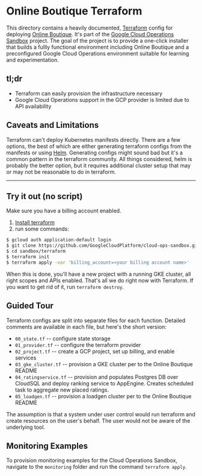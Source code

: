 Online Boutique Terraform
================================================================================

This directory contains a heavily documented, [Terraform]
config for deploying [Online Boutique]. It's part of the [Google Cloud Operations Sandbox]
project. The goal of the project is to provide a one-click installer that builds
a fullly functional environment including Online Boutique and a preconfigured
Google Cloud Operations environment suitable for learning and experimentation.

[Terraform]: https://www.terraform.io/
[Online Boutique]: https://github.com/GoogleCloudPlatform/microservices-demo
[Google Cloud Operations Sandbox]: https://cloud-ops-sandbox.dev/

tl;dr
--------------------------------------------------------------------------------

* Terraform can easily provision the infrastructure necessary
* Google Cloud Operations support in the GCP provider is limited due to
  API availability

[Cloud Graphite]: https://github.com/terraform-providers/terraform-provider-google
[GCP provider]: https://www.terraform.io/docs/providers/google/index.html

Caveats and Limitations
--------------------------------------------------------------------------------

Terraform can't deploy Kubernetes manifests directly. There are a few options,
the best of which are either generating terraform configs from the manifests or
using [Helm]. Generating configs might sound bad but it's a common pattern in the terraform community. 
All things considered, helm is probably the better option, but it requires additional
cluster setup that may or may not be reasonable to do in terraform.

[Helm]: https://helm.sh

--------------------------------------------------------------------------------

## Try it out (no script)

Make sure you have a billing account enabled.

1. [Install terraform]
2. run some commands:

```bash
$ gcloud auth application-default login
$ git clone https://github.com/GoogleCloudPlatform/cloud-ops-sandbox.git
$ cd sandbox/terraform
$ terraform init
$ terraform apply -var 'billing_account=<your billing account name>'
```

When this is done, you'll have a new project with a running GKE cluster, all right scopes
and APIs enabled. That's all we do right now with Terraform.
If you want to get rid of it, run `terraform destroy`.

[Install terraform]: https://www.terraform.io/downloads.html

Guided Tour
--------------------------------------------------------------------------------

Terraform configs are split into separate files for each function. Detailed
comments are available in each file, but here's the short version:

* `00_state.tf`         -- configure state storage
* `01_provider.tf`      -- configure the terraform provider
* `02_project.tf`       -- create a GCP project, set up billing, and enable services
* `03_gke_cluster.tf`   -- provision a GKE cluster per to the Online Boutique README
* `04_ratingservice.tf` -- provision and populates Postgres DB over CloudSQL and deploy ranking service to AppEngine. Creates scheduled task to aggregate new placed ratings.
* `05_loadgen.tf`       -- provision a loadgen cluster per to the Online Boutique README

The assumption is that a system under user control would run terraform and create resources on the user's behalf.
The user would not be aware of the underlying tool.

Monitoring Examples
--------------------------------------------------------------------------------

To provision monitoring examples for the Cloud Operations Sandbox, navigate
to the `monitoring` folder and run the command `terraform apply`. 